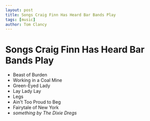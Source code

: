 ```yaml
---
layout: post
title: Songs Craig Finn Has Heard Bar Bands Play
tags: [music]
author: Tom Clancy
---
```


# Songs Craig Finn Has Heard Bar Bands Play

* Beast of Burden
* Working in a Coal Mine
* Green-Eyed Lady
* Lay Lady Lay
* Legs
* Ain't Too Proud to Beg
* Fairytale of New York
* _something by The Dixie Dregs_
